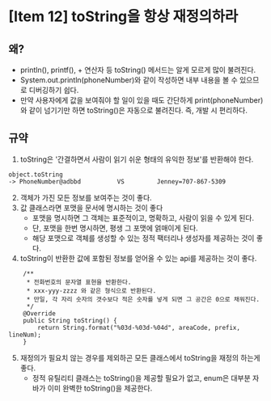 # [Item 12] toString을 항상 재정의하라
## 왜?
* println(), printf(), + 연산자 등 toString() 메서드는 알게 모르게 많이 불려진다.
* System.out.println(phoneNumber)와 같이 작성하면 내부 내용을 볼 수 있으므로 디버깅하기 쉽다.
* 만약 사용자에게 값을 보여줘야 할 일이 있을 때도 간단하게 print(phoneNumber)와 같이 넘기기만 하면 toString()은 자동으로 불려진다. 즉, 개발 시 편리하다.  
## 규약
1) toString은 '간결하면서 사람이 읽기 쉬운 형태의 유익한 정보'를 반환해야 한다.
```
object.toString 
-> PhoneNumber@adbbd          VS         Jenney=707-867-5309
```
2) 객체가 가진 모든 정보를 보여주는 것이 좋다.
3) 값 클래스라면 포맷을 문서에 명시하는 것이 좋다
    * 포맷을 명시하면 그 객체는 표준적이고, 명확하고, 사람이 읽을 수 있게 된다.
    * 단, 포맷을 한번 명시하면, 평생 그 포맷에 얽매이게 된다.
    * 해당 포맷으로 객체를 생성할 수 있는 정적 팩터리나 생성자를 제공하는 것이 좋다. 
4) toString이 반환한 값에 포함된 정보를 얻어올 수 있는 api를 제공하는 것이 좋다.
```
    /**
     * 전화번호의 문자열 표현을 반환한다.
     * xxx-yyy-zzzz 와 같은 형식으로 반환된다.
     * 만일, 각 자리 숫자의 갯수보다 적은 숫자를 넣게 되면 그 공간은 0으로 채워진다.
     */
    @Override
    public String toString() {
        return String.format("%03d-%03d-%04d", areaCode, prefix, lineNum);
    }
```
5) 재정의가 필요치 않는 경우를 제외하곤 모든 클래스에서 toString을 재정의 하는게 좋다.
   * 정적 유틸리티 클래스는 toString()을 제공할 필요가 없고, enum은 대부분 자바가 이미 완벽한 toString()을 제공한다.

